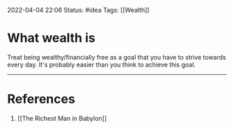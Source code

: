 2022-04-04 22:06
Status: #idea
Tags: [[Wealth]]

# What wealth is
Treat being wealthy/financially free as a goal that you have to strive towards every day. It's probably easier than you think to achieve this goal.

---
# References
1. [[The Richest Man in Babylon]]